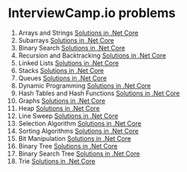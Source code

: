 # InterviewCamp.io problems

1. Arrays and Strings [Solutions in .Net Core](dotnet/01)
2. Subarrays [Solutions in .Net Core](dotnet/02)
3. Binary Search [Solutions in .Net Core](dotnet/03)
4. Recursion and Backtracking [Solutions in .Net Core](dotnet/04)
5. Linked Lists [Solutions in .Net Core](dotnet/05)
6. Stacks [Solutions in .Net Core](dotnet/06)
7. Queues [Solutions in .Net Core](dotnet/07)
8. Dynamic Programming [Solutions in .Net Core](dotnet/08)
9. Hash Tables and Hash Functions [Solutions in .Net Core](dotnet/09)
10. Graphs [Solutions in .Net Core](dotnet/10)
11. Heap [Solutions in .Net Core](dotnet/11)
12. Line Sweep [Solutions in .Net Core](dotnet/12)
13. Selection Algorithm [Solutions in .Net Core](dotnet/13)
14. Sorting Algorithms [Solutions in .Net Core](dotnet/14)
15. Bit Manipulation [Solutions in .Net Core](dotnet/15)
16. Binary Tree [Solutions in .Net Core](dotnet/16)
17. Binary Search Tree [Solutions in .Net Core](dotnet/17)
18. Trie [Solutions in .Net Core](dotnet/18)